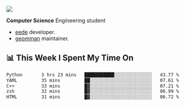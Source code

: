 ![](https://komarev.com/ghpvc/?username=brauliorivas&color=green)

**Computer Science** Engineering student

- [eede](https://github.com/key4hep/eede) developer.
- [geomman](https://www.freshports.org/sysutils/geomman) maintainer.

## 📊 This Week I Spent My Time On

<!--START_SECTION:waka-->

```txt
Python       3 hrs 23 mins   ███████████░░░░░░░░░░░░░░   43.77 %
YAML         35 mins         ██░░░░░░░░░░░░░░░░░░░░░░░   07.61 %
C++          33 mins         █▓░░░░░░░░░░░░░░░░░░░░░░░   07.21 %
zsh          32 mins         █▓░░░░░░░░░░░░░░░░░░░░░░░   06.99 %
HTML         31 mins         █▓░░░░░░░░░░░░░░░░░░░░░░░   06.72 %
```

<!--END_SECTION:waka-->
